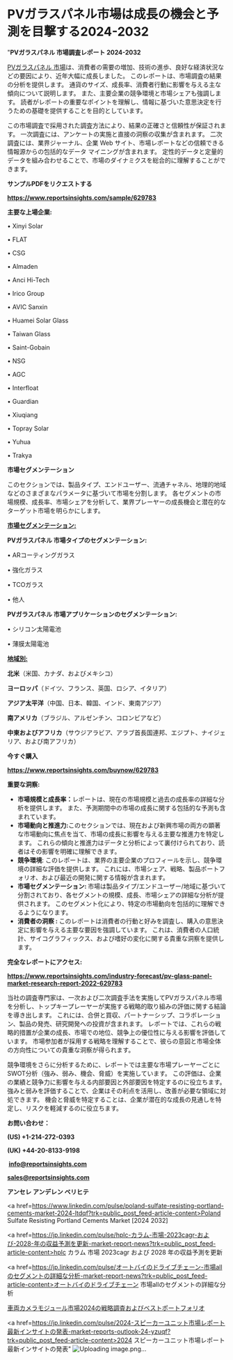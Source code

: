 # PVガラスパネル市場は成長の機会と予測を目撃する2024-2032

"<strong>PVガラスパネル 市場調査レポート 2024-2032</strong>

<a href=https://www.reportsinsights.com/sample/629783>PVガラスパネル 市場</a>は、消費者の需要の増加、技術の進歩、良好な経済状況などの要因により、近年大幅に成長しました。 このレポートは、市場調査の結果の分析を提供します。 通貨のサイズ、成長率、消費者行動に影響を与える主な傾向について説明します。 また、主要企業の競争環境と市場シェアも強調します。 読者がレポートの重要なポイントを理解し、情報に基づいた意思決定を行うための基礎を提供することを目的としています。

この市場調査で採用された調査方法により、結果の正確さと信頼性が保証されます。 一次調査には、アンケートの実施と直接の洞察の収集が含まれます。 二次調査には、業界ジャーナル、企業 Web サイト、市場レポートなどの信頼できる情報源からの包括的なデータ マイニングが含まれます。 定性的データと定量的データを組み合わせることで、市場のダイナミクスを総合的に理解することができます。

<strong><b>サンプルPDFをリクエストする</b></strong>

<a href=https://www.reportsinsights.com/sample/629783><strong><u>https://www.reportsinsights.com/sample/629783</u></strong></a>

<strong>主要な上場企業:</strong>

• Xinyi Solar

• FLAT

• CSG

• Almaden

• Anci Hi-Tech

• Irico Group

• AVIC Sanxin

• Huamei Solar Glass

• Taiwan Glass

• Saint-Gobain

• NSG

• AGC

• Interfloat

• Guardian

• Xiuqiang

• Topray Solar

• Yuhua

• Trakya

<strong>市場セグメンテーション</strong>

このセクションでは、製品タイプ、エンドユーザー、流通チャネル、地理的地域などのさまざまなパラメータに基づいて市場を分割します。 各セグメントの市場規模、成長率、市場シェアを分析して、業界プレーヤーの成長機会と潜在的なターゲット市場を明らかにします。

<strong><u>市場セグメンテーション</u></strong><strong><u>:</u></strong>

<strong>PVガラスパネル 市場タイプのセグメンテーション:</strong>

• ARコーティングガラス

• 強化ガラス

• TCOガラス

• 他人

<strong>PVガラスパネル 市場アプリケーションのセグメンテーション:</strong>

• シリコン太陽電池

• 薄膜太陽電池

<strong><u>地域別</u></strong><strong><u>:</u></strong>

<strong>北米</strong>（米国、カナダ、およびメキシコ）

<strong>ヨーロッパ</strong>（ドイツ、フランス、英国、ロシア、イタリア）

<strong>アジア太平洋</strong>（中国、日本、韓国、インド、東南アジア）

<strong>南アメリカ</strong>（ブラジル、アルゼンチン、コロンビアなど）

<strong>中東およびアフリカ</strong>（サウジアラビア、アラブ首長国連邦、エジプト、ナイジェリア、および南アフリカ）

<strong>今すぐ購入</strong>

<a href=https://www.reportsinsights.com/buynow/629783><strong><u>https://www.reportsinsights.com/buynow/629783</u></strong></a>

<strong>重要な洞察:</strong>
<ul>
  <li><strong>市場規模と成長率：</strong>レポートは、現在の市場規模と過去の成長率の詳細な分析を提供します。 また、予測期間中の市場の成長に関する包括的な予測も含まれています。</li>
  <li><strong>市場動向と推進力:</strong>このセクションでは、現在および新興市場の両方の顕著な市場動向に焦点を当て、市場の成長に影響を与える主要な推進力を特定します。 これらの傾向と推進力はデータと分析によって裏付けられており、読者はその影響を明確に理解できます。</li>
  <li><strong>競争環境</strong>: このレポートは、業界の主要企業のプロフィールを示し、競争環境の詳細な評価を提供します。 これには、市場シェア、戦略、製品ポートフォリオ、および最近の開発に関する情報が含まれます。</li>
  <li><strong>市場セグメンテーション: </strong>市場は製品タイプ/エンドユーザー/地域に基づいて分割されており、各セグメントの規模、成長、市場シェアの詳細な分析が提供されます。 このセグメント化により、特定の市場動向を包括的に理解できるようになります。</li>
  <li><strong>消費者の洞察 : </strong>このレポートは消費者の行動と好みを調査し、購入の意思決定に影響を与える主要な要因を強調しています。 これは、消費者の人口統計、サイコグラフィックス、および嗜好の変化に関する貴重な洞察を提供します。</li>
</ul>
<strong>完全なレポートにアクセス:</strong>

<a href=https://www.reportsinsights.com/industry-forecast/pv-glass-panel-market-research-report-2022-629783><strong><u><b>https://www.reportsinsights.com/industry-forecast/pv-glass-panel-market-research-report-2022-629783</b></u></strong></a>

当社の調査専門家は、一次および二次調査手法を実施してPVガラスパネル市場を分析し、トップキープレーヤーが実施する戦略的取り組みの評価に関する結論を導き出します。 これには、合併と買収、パートナーシップ、コラボレーション、製品の発売、研究開発への投資が含まれます。 レポートでは、これらの戦略的措置が企業の成長、市場での地位、競争上の優位性に与える影響を評価しています。 市場参加者が採用する戦略を理解することで、彼らの意図と市場全体の方向性についての貴重な洞察が得られます。

競争環境をさらに分析するために、レポートでは主要な市場プレーヤーごとにSWOT分析（強み、弱み、機会、脅威）を実施しています。 この評価は、企業の業績と競争力に影響を与える内部要因と外部要因を特定するのに役立ちます。 強みと弱みを評価することで、企業はその利点を活用し、改善が必要な領域に対処できます。 機会と脅威を特定することは、企業が潜在的な成長の見通しを特定し、リスクを軽減するのに役立ちます。

<strong>お問い合わせ：</strong>

<strong>(US) +1-214-272-0393</strong>

<strong>(UK) +44-20-8133-9198</strong>

<strong> </strong><a href=info@reportsinsights.com><strong><u>info@reportsinsights.com</u></strong></a>

<a href=sales@reportsinsights.com><strong><u>sales@reportsinsights.com</u></strong></a>

<strong>アンセレ アンデレン ベリヒテ</strong>

<a href=https://www.linkedin.com/pulse/poland-sulfate-resisting-portland-cements-market-2024-ltdqf?trk=public_post_feed-article-content>Poland Sulfate Resisting Portland Cements Market [2024 2032]</a>

<a href=https://jp.linkedin.com/pulse/hplc-カラム-市場-2023cagr-および-2028-年の収益予測を更新-market-report-news?trk=public_post_feed-article-content>hplc カラム 市場 2023cagr および 2028 年の収益予測を更新</a>

<a href=https://jp.linkedin.com/pulse/オートバイのドライブチェーン-市場allのセグメントの詳細な分析-market-report-news?trk=public_post_feed-article-content>オートバイのドライブチェーン 市場allのセグメントの詳細な分析</a>

<a href=https://www.linkedin.com/pulse/車両カメラモジュール市場2024の戦略調査およびベストポートフォリオ-healthscope-news-245-v4jqf/>車両カメラモジュール市場2024の戦略調査およびベストポートフォリオ</a>

<a href=https://jp.linkedin.com/pulse/2024-スピーカーユニット市場レポート最新インサイトの発表-market-reports-outlook-24-yzuqf?trk=public_post_feed-article-content>2024 スピーカーユニット市場レポート最新インサイトの発表</a>"
![Uploading image.png…]()
